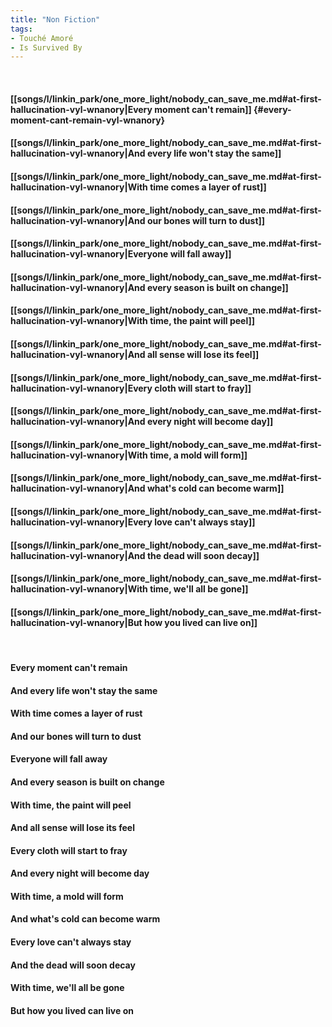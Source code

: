 ```yaml
---
title: "Non Fiction"
tags:
- Touché Amoré
- Is Survived By
---
```

&nbsp;
#### [[songs/l/linkin_park/one_more_light/nobody_can_save_me.md#at-first-hallucination-vyl-wnanory|Every moment can't remain]] {#every-moment-cant-remain-vyl-wnanory}
#### [[songs/l/linkin_park/one_more_light/nobody_can_save_me.md#at-first-hallucination-vyl-wnanory|And every life won't stay the same]]
#### [[songs/l/linkin_park/one_more_light/nobody_can_save_me.md#at-first-hallucination-vyl-wnanory|With time comes a layer of rust]]
#### [[songs/l/linkin_park/one_more_light/nobody_can_save_me.md#at-first-hallucination-vyl-wnanory|And our bones will turn to dust]]
#### [[songs/l/linkin_park/one_more_light/nobody_can_save_me.md#at-first-hallucination-vyl-wnanory|Everyone will fall away]]
#### [[songs/l/linkin_park/one_more_light/nobody_can_save_me.md#at-first-hallucination-vyl-wnanory|And every season is built on change]]
#### [[songs/l/linkin_park/one_more_light/nobody_can_save_me.md#at-first-hallucination-vyl-wnanory|With time, the paint will peel]]
#### [[songs/l/linkin_park/one_more_light/nobody_can_save_me.md#at-first-hallucination-vyl-wnanory|And all sense will lose its feel]]
#### [[songs/l/linkin_park/one_more_light/nobody_can_save_me.md#at-first-hallucination-vyl-wnanory|Every cloth will start to fray]]
#### [[songs/l/linkin_park/one_more_light/nobody_can_save_me.md#at-first-hallucination-vyl-wnanory|And every night will become day]]
#### [[songs/l/linkin_park/one_more_light/nobody_can_save_me.md#at-first-hallucination-vyl-wnanory|With time, a mold will form]]
#### [[songs/l/linkin_park/one_more_light/nobody_can_save_me.md#at-first-hallucination-vyl-wnanory|And what's cold can become warm]]
#### [[songs/l/linkin_park/one_more_light/nobody_can_save_me.md#at-first-hallucination-vyl-wnanory|Every love can't always stay]]
#### [[songs/l/linkin_park/one_more_light/nobody_can_save_me.md#at-first-hallucination-vyl-wnanory|And the dead will soon decay]]
#### [[songs/l/linkin_park/one_more_light/nobody_can_save_me.md#at-first-hallucination-vyl-wnanory|With time, we'll all be gone]]
#### [[songs/l/linkin_park/one_more_light/nobody_can_save_me.md#at-first-hallucination-vyl-wnanory|But how you lived can live on]]
&nbsp;
#### Every moment can't remain
#### And every life won't stay the same
#### With time comes a layer of rust
#### And our bones will turn to dust
#### Everyone will fall away
#### And every season is built on change
#### With time, the paint will peel
#### And all sense will lose its feel
#### Every cloth will start to fray
#### And every night will become day
#### With time, a mold will form
#### And what's cold can become warm
#### Every love can't always stay
#### And the dead will soon decay
#### With time, we'll all be gone
#### But how you lived can live on
